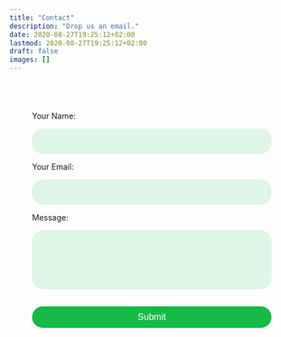 ```yaml
---
title: "Contact"
description: "Drop us an email."
date: 2020-08-27T19:25:12+02:00
lastmod: 2020-08-27T19:25:12+02:00
draft: false
images: []
---
```


<style>
  .form-inner {
  padding: 40px;
  }
  .form-inner input,
  .form-inner textarea {
  display: block;
  width: 100%;
  padding: 15px;
  margin-bottom: 10px;
  border: none;
  border-radius: 20px;
  background: #dff5e5;
  }
  .form-inner textarea {
  resize: none;
  }
  .green-button {
  width: 100%;
  padding: 10px;
  margin-top: 20px;
  border-radius: 20px;
  border: none;
  background: #15ba47; 
  font-size: 16px;
  font-weight: 400;
  color: #fff;
  }
  .green-button:hover {
  background: #00581b;
  }
</style>

<form name="contact" method="POST" data-netlify="true">
  <div class="form-inner">
      <p>Your Name: </p>
      <input type="text" name="name" />
      <p>Your Email: </p>
      <input type="email" name="email" />
      <p>Message: </p>
      <textarea name="message" rows="5"></textarea>
      <button class="green-button" type="submit">Submit</button>
  </div>
</form>
